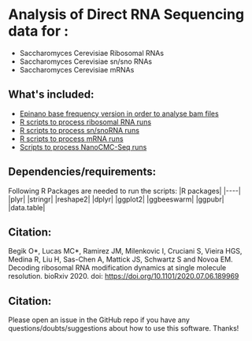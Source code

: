 # Analysis of Direct RNA Sequencing data for :
-  Saccharomyces Cerevisiae Ribosomal RNAs
-  Saccharomyces Cerevisiae sn/sno RNAs
-  Saccharomyces Cerevisiae mRNAs

## What's included:

-  [Epinano base frequency version in order to analyse bam files](https://github.com/novoalab/yeast_RNA_Mod/tree/master/Analysis/Epinano)
-  [R scripts to process ribosomal RNA runs](https://github.com/novoalab/yeast_RNA_Mod/tree/master/Analysis/Nanopolish)
-  [R scripts to process sn/snoRNA runs](https://github.com/novoalab/yeast_RNA_Mod/tree/master/Analysis/NanoCMCSeq)
-  [R scripts to process mRNA runs](https://github.com/novoalab/yeast_RNA_Mod/tree/master/Analysis/Mpileup)
-  [Scripts to process NanoCMC-Seq runs](https://github.com/novoalab/yeast_RNA_Mod/tree/master/Analysis/Mpileup)


## Dependencies/requirements: 
Following R Packages are needed to run the scripts: 
|R packages|
|----|
|plyr|
|stringr|
|reshape2|
|dplyr|
|ggplot2|
|ggbeeswarm|
|ggpubr|
|data.table|


## Citation:
Begik O*, Lucas MC*, Ramirez JM, Milenkovic I, Cruciani S, Vieira HGS, Medina R, Liu H, Sas-Chen A, Mattick JS, Schwartz S and Novoa EM. Decoding ribosomal RNA modification dynamics at single molecule resolution. bioRxiv 2020. doi: https://doi.org/10.1101/2020.07.06.189969


## Citation:
Please open an issue in the GitHub repo if you have any questions/doubts/suggestions about how to use this software. Thanks!
